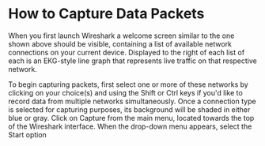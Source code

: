 # How to Capture Data Packets
When you first launch Wireshark a welcome screen similar to the one shown above should be visible, containing a list of available network connections on your current device. Displayed to the right of each list of each is an EKG-style line graph that represents live traffic on that respective network.

To begin capturing packets, first select one or more of these networks by clicking on your choice(s) and using the Shift or Ctrl keys if you'd like to record data from multiple networks simultaneously. Once a connection type is selected for capturing purposes, its background will be shaded in either blue or gray. Click on Capture from the main menu, located towards the top of the Wireshark interface. When the drop-down menu appears, select the Start option
<!--stackedit_data:
eyJoaXN0b3J5IjpbLTEwOTMwNjk5MDldfQ==
-->